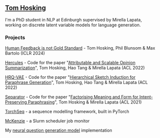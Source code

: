 ## [Tom Hosking](http://tomho.sk)

I'm a PhD student in NLP at Edinburgh supervised by Mirella Lapata, working on discrete latent variable models for language generation.

### Projects

[Human Feedback is not Gold Standard](https://github.com/cohere-ai/human-feedback-paper) - Tom Hosking, Phil Blunsom & Max Bartolo (ICLR 2024)

[Hercules](https://github.com/tomhosking/hercules) - Code for the paper "[Attributable and Scalable Opinion Summarization](https://aclanthology.org/2023.acl-long.473/)", Tom Hosking, Hao Tang & Mirella Lapata (ACL 2022)

[HRQ-VAE](https://github.com/tomhosking/hrq-vae) - Code for the paper "[Hierarchical Sketch Induction for Paraphrase Generation](https://aclanthology.org/2022.acl-long.178/)", Tom Hosking, Hao Tang & Mirella Lapata (ACL 2022)

[Separator](https://github.com/tomhosking/separator) - Code for the paper "[Factorising Meaning and Form for Intent-Preserving Paraphrasing](https://aclanthology.org/2021.acl-long.112/)", Tom Hosking & Mirella Lapata (ACL 2021)

[TorchSeq](https://github.com/tomhosking/torchseq) - a sequence modelling framework, built in PyTorch

[McKenzie](https://github.com/tomhosking/mckenzie) - a Slurm scheduler job monitor

My [neural question generation model](https://github.com/bloomsburyai/question-generation) implementation
